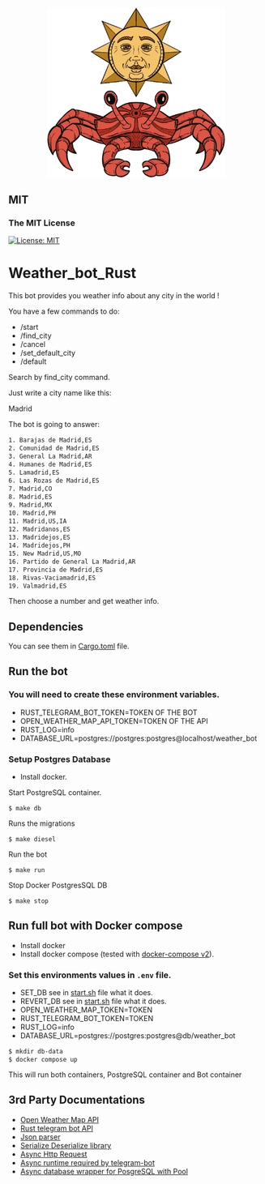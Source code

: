 <p align="center"><img src="logo.png" alt="logo" width="350px"></p>

## MIT
### The MIT License
[![License: MIT](https://img.shields.io/badge/License-MIT-yellow.svg)](https://opensource.org/licenses/MIT)



# Weather_bot_Rust

This bot provides you weather info about any city in the world !

You have a few commands to do:

- /start
- /find_city
- /cancel
- /set_default_city
- /default

Search by find_city command.

Just write a city name like this:

Madrid

The bot is going to answer:

```
1. Barajas de Madrid,ES
2. Comunidad de Madrid,ES
3. General La Madrid,AR
4. Humanes de Madrid,ES
5. Lamadrid,ES
6. Las Rozas de Madrid,ES
7. Madrid,CO
8. Madrid,ES
9. Madrid,MX
10. Madrid,PH
11. Madrid,US,IA
12. Madridanos,ES
13. Madridejos,ES
14. Madridejos,PH
15. New Madrid,US,MO
16. Partido de General La Madrid,AR
17. Provincia de Madrid,ES
18. Rivas-Vaciamadrid,ES
19. Valmadrid,ES
```
Then choose a number and get weather info.


## Dependencies

You can see them in [Cargo.toml](https://github.com/pxp9/weather_bot_rust/blob/master/Cargo.toml) file.


## Run the bot


### You will need to create these environment variables.

- RUST_TELEGRAM_BOT_TOKEN=TOKEN OF THE BOT
- OPEN_WEATHER_MAP_API_TOKEN=TOKEN OF THE API
- RUST_LOG=info
- DATABASE_URL=postgres://postgres:postgres@localhost/weather_bot

### Setup Postgres Database

- Install docker.

Start PostgreSQL container.
```
$ make db
```
Runs the migrations

```
$ make diesel
```

Run the bot

```
$ make run
```

Stop Docker PostgresSQL DB

```
$ make stop
```

## Run full bot with Docker compose 

- Install docker
- Install docker compose (tested with [docker-compose v2](https://docs.docker.com/compose/#compose-v2-and-the-new-docker-compose-command)).

### Set this environments values in `.env` file.

- SET_DB see in [start.sh](https://github.com/pxp9/weather_bot_rust/blob/master/docker/start.sh) file what it does.
- REVERT_DB see in [start.sh](https://github.com/pxp9/weather_bot_rust/blob/master/docker/start.sh) file what it does.
- OPEN_WEATHER_MAP_TOKEN=TOKEN
- RUST_TELEGRAM_BOT_TOKEN=TOKEN
- RUST_LOG=info
- DATABASE_URL=postgres://postgres:postgres@db/weather_bot

```
$ mkdir db-data
$ docker compose up
```

This will run both containers, PostgreSQL container and Bot container
## 3rd Party Documentations

- [Open Weather Map API](https://openweathermap.org/current)
- [Rust telegram bot API](https://docs.rs/frankenstein/)
- [Json parser](https://docs.rs/serde_json/latest/serde_json/)
- [Serialize Deserialize library](https://docs.rs/serde/latest/serde/)
- [Async Http Request](https://docs.rs/reqwest/latest/reqwest/)
- [Async runtime required by telegram-bot](https://docs.rs/tokio/latest/tokio/)
- [Async database wrapper for PosgreSQL with Pool](https://docs.rs/bb8-postgres/0.7.0/bb8_postgres/)
<!---
## Future functions

The bot will send a daily message of weather info if user activate the option
-->

